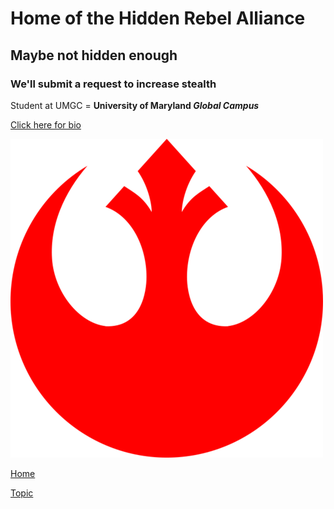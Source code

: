 # Home of the Hidden Rebel Alliance

## Maybe not hidden enough

### We'll submit a request to increase stealth

Student at UMGC = **University of Maryland *Global Campus***

[Click here for bio](yoohootoo.github.io/bio)

![Our Logo](Redstarbird.png)

[Home](index)

[Topic](yoohootoo.github.io/topic)
